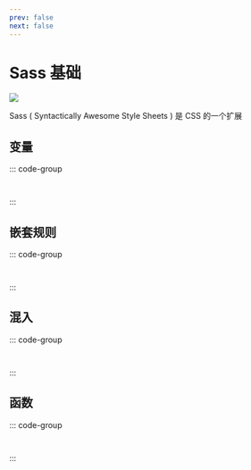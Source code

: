```yaml
---
prev: false
next: false
---
```


# Sass 基础

![](/static/skill-images/sass.webp)

Sass ( Syntactically Awesome Style Sheets ) 是 CSS 的一个扩展

## 变量

::: code-group

```scss [SCSS]

```

```css [CSS]

```

:::

## 嵌套规则

::: code-group

```scss [SCSS]

```

```css [CSS]

```

:::

## 混入

::: code-group

```scss [SCSS]

```

```css [CSS]

```

:::

## 函数

::: code-group

```scss [SCSS]

```

```css [CSS]

```

:::
